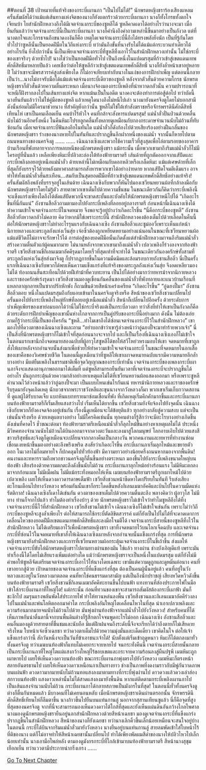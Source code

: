 ##ตอนที่ 38 เป้าหมายที่แท้จริงของกระบี่เผานภา
“เป็นไปไม่ได้!” นักพรตหญิงชราร้องเสียงแหลม
ครั้นสัมผัสได้ว่าแม้แต่เส้นทางแห่งจิตของนางก็ยังแตกร้าวด้วยกระบี่เผานภา นางก็ทั้งโกรธทั้งตกใจเจียนบ้า
ไยสำนักฝึกหลวงถึงได้มีเจตจำนงกระบี่ของซูหลีได้ ซูหลีคาดเดาได้อย่างไรว่านางจะมา เมื่อยืนยันแล้วว่าเจตจำนงกระบี่นี้เป็นกระบี่เผานภา นางก็คำนึงถึงคำถามเหล่านี้ขึ้นมาอย่างเป็นกังวล แต่ที่นางตกใจและโกรธจนถึงขนาดงงงันก็คือ เหตุใดเจตจำนงกระบี่นี้ถึงได้ทรงพลังยิ่งนัก เป็นที่รู้กันโดยทั่วไปว่าซูหลีนั้นเป็นยอดฝีมือในวิถีแห่งกระบี่ ทว่ามันถึงขั้นที่นางรับไม่ได้แม้แต่กระบวนท่าเดียวได้อย่างไรกัน ยิ่งไปกว่านั้น นี่เป็นเพียงเจตจำนงกระบี่ที่ซูหลีทิ้งเอาไว้ในสำนักฝึกหลวงเท่านั้น ไม่ใช่กระบี่ของเขาจริงๆ ด้วยซ้ำไป!
นางใช่ว่าเป็นยอดฝีมือทั่วไป เป็นถึงหนึ่งในแปดมรสุมที่ก้าวเข้าสู่เขตแดนเทพศักดิ์สิทธิ์มาหลายปีแล้ว เคยเชื่อว่าต่อให้ซูหลีก้าวเข้าสู่เขตแดนเทพศักดิ์สิทธิ์ นางก็ยังล้ำหน้าเขาอยู่หลายปี ไม่ว่าเขาจะมีพรสวรรค์สูงส่งเพียงใด ก็ไม่อาจเทียบเท่ากับนางในแง่ของการฝึกบำเพ็ญ แต่ตอนนี้กลายเป็นว่า...นางไม่อาจรับมือได้แม้แต่เจตจำนงกระบี่เดียวของซูหลี
หลังจากตัวสั่นด้วยความโกรธ นักพรตหญิงชราก็ตัวสั่นด้วยความตื่นตระหนก เมื่อนางจ้องมองกระบี่เพลิงที่น่าหวาดกลัวนั่น ความปรารถนาที่จะหนีก็ฝังรากลงไปในเส้นทางแห่งจิต
หากแม้นเป็นในอดีต นางคงจะต้องทำการต่อสู้ต่อไป ทว่าบัดนี้นางยืนยันแล้วว่าไม่ใช่คู่มือของซูหลี แล้วเหตุใดนางถึงไม่หนีไปเล่า นางมายังนครจิงตูโดยไม่บอกสามี ดังนั้นย่อมไม่มีใครมาช่วยนาง ที่สำคัญยิ่งกว่านั้น ซูหลีไม่ใช่ใต้เท้าสังฆราชหรือจักรพรรดินีศักดิ์สิทธิ์เทียนไห่ เขาเป็นคนเลือดเย็น คนบ้าไร้หัวใจ คนที่กล้าจะสังหารแปดมรสุม!
แม่น้ำลั่วปั่นป่วนด้วยคลื่นนับไม่ถ้วนอีกครั้งหนึ่ง ในคืนหิมะโปรยลูกคลื่นทั้งหลายดูเหมือนกับกองกระดาษจำนวนนับไม่ถ้วนที่ทับซ้อนกัน เมื่อเจตจำนงกระบี่ฟันลงอีกในทันใด แม่น้ำลั่วก็ดังก้องไปด้วยเสียงร้องอย่างฝืนกลั้นของนักพรตหญิงชรา ร่างของนางหายไปในทันทีและปรากฏขึ้นอีกฝากหนึ่งของแม่น้ำ จากนั้นก็หายไปตามถนนหนทางของนครจิงตู
……
……
เฉินฉางเซิงและพวกใช้ความเร็วที่สูงสุดเพื่อไล่ตามรอยของอาคารบ้านเรือนที่พังทลายจากการหลบหนีของนักพรตหญิงชรา แม้กระนั้น เมื่อพวกเขามาถึงริมแม่น้ำลั่วก็ไม่มีใครอยู่ที่นั่นแล้ว เหลือเพียงหิมะที่ปลิวละล่องใต้ท้องฟ้ายามราตรี เส้นด้ายที่ถูกตัดออกจากแส้ปัดและกระบี่เพลิงลอยอยู่เหนือแม่น้ำลั่ว
ด้ายเหล่านี้ไม่เหมือนกับดอกหลิวหรือเกล็ดหิมะ แม้แต่เศษด้ายที่เล็กที่สุดก็ยังบรรจุไว้ด้วยพลังมหาศาลสามารถสังหารพวกเขาได้อย่างง่ายดาย หากแส้ปัดโจมตีเต็มแรง อาจทำให้ทั้งแม่น้ำลั่วสั่นสะเทือน...สมกับเป็นสุดยอดฝีมือที่ก้าวเข้าสู่เขตแดนเทพศักดิ์สิทธิ์อย่างแท้จริง!
ครั้นสัมผัสถึงพลังที่บรรจุอยู่ในเส้นด้าย เฉินฉางเซิงกับพวกก็หันไปมองเซวียนหยวนผ้อที่กล้าลงมือกับนักพรตหญิงชราโดยไม่รู้ตัว สายตาพวกเขาเต็มไปด้วยความชื่นชม ในขณะเดียวกันก็คิดว่ากระบี่เพลิงนี้จะแข็งแกร่งเพียงใดถึงได้ตัดแส้ปัดพวกนี้จะขาดสะบั้นและบังคับให้นักพรตหญิงชราหนีไปได้
“เกิดอะไรขึ้นที่นี่กันแน่” ถังซานสือลิ่วถามตามองไปยังกระบี่เพลิงที่ลอยอยู่กลางราตรี
ก่อนหน้านี้เฉินฉางเซิงได้ทำความเข้าใจเจตจำนงกระบี่ในจดหมาย จึงพอจะรู้อยู่บ้างว่าเกิดอะไรขึ้น “นี่คือกระบี่ของซูหลี”
ถังซานสือลิ่วยังหวาดกลัวไม่คลาย คิดว่าหากมิใช่เพราะกระบี่นี้ สำนักฝึกหลวงคงต้องเต็มไปด้วยเลือดในคืนนี้ ต่อให้นักพรตหญิงชราไม่ทำอะไรรุนแรงกับเฉินฉางเซิง ถังซานสือลิ่วและซูม่ออวี๋เพราะเห็นแก่หน้านิกายหลวงและตระกูลถังแห่งเวิ่นสุ่ย เจ๋อซิ่วต้องถูกเหยียดหยามอย่างแน่นอนในขณะที่เซวียนหยวนผ้อแม้แต่ชีวิตก็ไม่อาจจะรักษาไว้ได้
การต่อสู้ของยอดฝีมือนั้นเกิดตั้งแต่สำนักฝึกหลวงมาจนถึงริมแม่น้ำลั่ว สร้างความตื่นตัวแก่ผู้คนมากมาย
ไม่นานหลังจากพวกเขามาถึงแม่น้ำลั่ว เปลวเพลิงก็ร่วงลงจากท้องฟ้าราตรี เซวียสิ่งชวนขี่กิเลนเมฆาอัคคีรุดมาโดยเร็วที่สุดเท่าที่จะทำได้
ในขณะเดียวกันองครักษ์ทั้งสามที่ตระกูลถังแห่งเวิ่นสุ่ยส่งมาจิงตู ก็ปรากฏกายขึ้นในความมืดมิดและล้อมรอบกายถังซานสือลิ่ว
นี่เป็นครั้งแรกที่เฉินฉางเซิงกับพวกได้พบเห็นความแข็งแกร่งที่แท้จริงของตระกูลถังแห่งเวิ่นสุ่ย จึงอดเหลียวมองไม่ได้
ท้องถนนสั่นสะเทือนไปด้วยฝีเท้าม้าที่ควบทะยาน เป็นไปได้อย่างมากว่าทหารม้าจากนิกายหลวงและราชองครักษ์เร่งรุดมา
เซวียสิ่งชวนมองดูเขื่อนกันคลื่นของแม่น้ำลั่วที่พังทลายและแนวบ้านเรือนที่แหลกลาญกลายเป็นซากปรักหักพัง ก็ถามขึ้นด้วยสีหน้าเคร่งเครียด “เกิดอะไรขึ้น”
“อู๋ฉยงปี้มา” ถังซานสือลิ่วตอบ
หนึ่งในแปดมรสุมถึงกับแอบเข้ามาในนครจิงตูจริงหรือ สีหน้าของเซวียสิ่งชวนเปลี่ยนไป ครั้นมองไปยังกระบี่เพลิงใหญ่ยักษ์ที่ลอยอยู่เหนือแม่น้ำลั่ว สีหน้าก็เปลี่ยนไปอีกครั้ง ด้วยระดับการบำเพ็ญเพียรของเขาย่อมบอกได้ว่านี่ไม่ใช่กระบี่จริงแต่เป็นกระบี่ลวงตา ทว่าสิ่งที่ทำให้เขาเป็นกังวลก็คือ ด้วยระดับการฝึกบำเพ็ญของเขานั้นห่างไกลจากการเป็นคู่ปรับของกระบี่นี้อย่างมาก ดังนั้น ไม่ต้องเอ่ยถามก็รู้ว่ากระบี่นี้เป็นของใครกัน
“ซูหลี...ทำไมเขาถึงได้ซ่อนเจตจำนงกระบี่ไว้ในสำนักฝึกหลวง”
เขามองไปที่ดวงตาของเฉินฉางเซิงและถาม “อย่าบอกข้าว่าเขารู้ล่วงหน้าว่าอู๋ฉยงปี้จะมาทำร้ายพวกเจ้า”
นี่เป็นสิ่งที่นักพรตหญิงชราก็ไม่เข้าใจที่สุดก่อนนางจะจากไป และก็เป็นเรื่องที่เฉินฉางเซิงเองก็ไม่เข้าใจ
ในตอนแรกเขานึกถึงจดหมายสองฉบับที่ผู้อาวุโสซูหลีได้ขอให้สวีโหย่วหรงมอบให้เขา จดหมายที่เขาถูกสั่งให้เผาหลังจากอ่านจบนั้นส่งมาเพื่อช่วยให้ทำความเข้าใจเจตจำนงกระบี่ ในขณะที่จดหมายในอกเสื้อของเขาคือของวิเศษช่วยชีวิต ในตอนนี้ดูเหมือนว่าที่ซูหลีให้เขาเผาจดหมายฉบับแรกมีความหมายลึกล้ำบางอย่าง
มีแต่ยืมเพลิงในธรรมชาติเพื่อจุดวิญญาณของกระบี่เท่านั้น เจตจำนงกระบี่ของเพลงกระบี่เผานภาจึงจะแสดงอานุภาพออกมาได้เต็มที่ แต่ซูหลีสามารถยืนยันเวลาที่เจตจำนงกระบี่จะปรากฏขึ้นได้อย่างไร มันถูกกระตุ้นด้วยความกล้าอย่างหาเหตุผลไม่ได้ที่เซวียนหยวนผ้อแสดงออกมา หรือเพราะซูหลีคำนวณไว้ล่วงหน้าแล้วว่าอู๋ฉยงปี้จะมา เป็นแบบไหนเช่นไรกันแน่
ทหารม้านิกายหลวงและราชองครักษ์รีบรุดมายังจุดเกิดเหตุ นักบวชจากพระราชวังหลีและขุนนางจากวังหลวงก็มา พวกเขาเริ่มเก็บกวาดสถานที่ ดูแลผู้ได้รับบาดเจ็บ แบกหินแบกทรายมาซ่อมเขื่อนที่พัง ที่เกิดเหตุเริ่มคึกคักมากขึ้นและกระบี่เผานภาบนท้องฟ้ายามราตรีก็เริ่มเสียแสงสว่างไป เริ่มเห็นได้ยากขึ้น
เซวียสิ่งชวนยังจับจ้องไปยังจุดนั้น
เฉินฉางเซิงกับพวกก็ยังคงจดจ้องอยู่เช่นกัน
เรื่องนี้ดูเหมือนจะได้ข้อยุติแล้ว ทุกอย่างกลับสู่ความสงบ แต่จะเป็นเช่นนั้นจริงหรือ
ด้วยเหตุผลบางอย่าง ไม่มีใครคิดเช่นนั้น ทุกคนต่างก็รู้สึกว่าจะมีอะไรบางอย่างเกิดขึ้น
ดังเช่นที่คาดไว้ ชั่วขณะต่อมา ท้องฟ้ายามราตรีเหนือแม่น้ำลั่วก็ลุกไหม้ขึ้นอย่างหาเหตุผลไม่ได้
ประหนึ่งมีวิหคทองจำนวนนับไม่ถ้วนได้บินออกมาจากดวงตะวันและลงมาสู่โลกมนุษย์ โลกอาบเอิบไปด้วยแสงสีขาวบริสุทธิ์และจิงตูก็ดูเหมือนจะเปลี่ยนจากกลางคืนเป็นกลางวัน
พวกคนงานและทหารที่ทำงานซ่อมเขื่อนเงยหน้าขึ้นมองอย่างตะลึงพรึงเพริด สงสัยว่าเกิดอะไรขึ้น
กระบี่เผานภาเริ่มลุกไหม้และขยายตัวออก ในเวลาไม่กี่ลมหายใจ ก็ปกคลุมไปทั่วท้องฟ้า มีความยาวอย่างน้อยครึ่งถนนหากมองจากพื้นดิน!
คนงานและทหารรวมถึงพวกชาวนครจิงตูก็ตื่นขึ้นอย่างตระหนก มองขึ้นไปยังกระบี่เพลิงขนาดใหญ่บนท้องฟ้า เสียงร้องด้วยความตกตะลึงดังขึ้นนับไม่ถ้วน
กระบี่เผานภาลุกไหม้อย่างร้อนแรง
ไม่มีหิมะตกลงมาจากก้อนเมฆ ไม่มีเม็ดฝน ไม่มีแม้กระทั่งหมอกให้เห็น
เมฆบนท้องฟ้ายามราตรีถูกเผาไหม้ไปด้วยเปลวเพลิง เผยให้เห็นดวงดาวดารดาษเต็มฟ้า
เซวียสิ่งชวนหน้าซีดหาใดเปรียบในทันที รีบส่งเสียงตะโกนเตือนไปทางวังหลวง พร้อมกันนั้นเขาก็กระโดดขึ้นหลังกิเลนเมฆาอัคคีและบินไปในความมืดแห่งรัตติกาล!
เฉินฉางเซิงก็เดาได้เช่นกัน ดวงตาของเขาเต็มไปด้วยความตื่นตะลึง พลางคิดว่า ผู้อาวุโส ไม่มีทาง ท่านก็จากไปแล้ว ทำไมต้องทำเรื่องบ้าๆ ด้วย
นักพรตหญิงชราไม่เข้าใจว่าทำไมซูหลีถึงได้ทิ้งเจตจำนงกระบี่นี้ไว้ที่สำนักฝึกหลวง เซวียสิ่งชวนไม่เข้าใจ เฉินฉางเซิงก็ไม่เข้าใจเช่นกัน เพราะไม่ว่าวิถีกระบี่ของซูหลีจะสูงล้ำเพียงไร ต่อให้สามารถใช้กระบี่ตัดลิขิตสวรรค์ แต่ก็ยังเป็นไปไม่ได้ที่จะคาดเดาการเคลื่อนไหวของยอดฝีมือเขตแดนเทพศักดิ์สิทธิ์และลงมือโจมตีได้
เจตจำนงกระบี่สายนี้ของซูหลีทิ้งไว้ในสำนักฝึกหลวง ไม่ได้เตรียมเอาไว้เพื่อนักพรตหญิงชรา
เขาทิ้งจดหมายไว้บนโลกเจ็ดฉบับ และเจตจำนงกระบี่ที่ซ่อนไว้ในจดหมายที่เขาสั่งให้เฉินฉางเซิงเผาหลังจากอ่านจบนั้นแข็งแกร่งที่สุด
การที่นักพรตหญิงชรามายังสำนักฝึกหลวงและการที่เซวียนหยวนผ้อกระตุ้นเจตจำนงกระบี่ในขี้เถ้าขึ้น ส่งผลให้เจตจำนงกระบี่ขับไล่นักพรตหญิงชราไปตามทางผ่านของมัน
ใช่แล้ว ทางผ่าน ช่างบังเอิญดีแท้ เพราะมันทำเรื่องนี้ได้โดยไม่เสียแรงเพิ่มแต่อย่างใด
แม้ว่านักพรตหญิงชราจะเป็นหนึ่งในแปดมรสุม แต่ก็ยังไม่มีค่าพอให้ซูหลีจัดเตรียมเจตจำนงกระบี่เอาไว้ให้นางโดยเฉพาะ
เขามีแต่ความดูถูกและดูหมิ่นต่อนาง
คนที่เขาอยากสู้ด้วย เป้าหมายของเจตจำนงกระบี่ที่แข็งแกร่งที่สุด ต้องเป็นคนผู้นั้นอยู่แล้ว
คนที่อยู่ในวังหลวงและอยู่ในวังหลวงมาตลอด
คนที่หาใช่คนธรรมดาสามัญ แต่เป็นถึงนักปราชญ์
เสียงหวีดหวิวดังขึ้นบนท้องฟ้ายามราตรี เซวียสิ่งชวนขี่กิเลนเมฆาอัคคีทะยานขึ้นไปบนฟ้า แทงทวนที่ส่องประกายไฟในมือเข้าใส่กระบี่เผานภาที่ใหญ่โต!
แต่กระนั้น ก่อนที่ทวนของเขาจะสามารถสัมผัสต้องกระบี่เผาฟ้า มันก็ชะงักไป ลมรุนแรงพลันพัดใส่ประกายไฟ ทำให้ทวนหล่นลงพื้น
เซวียสิ่งชวนและกิเลนเมฆาอัคคีร่วงลงไปในแม่น้ำและพ่นโลหิตออกมาคำโต
กระบี่เพลิงอันใหญ่โตเคลื่อนไหวในที่สุด นำเอาเปลวเพลิงและความร้อนมากมายจนนับไม่ถ้วนไปด้วย มันพุ่งผ่านท้องฟ้าจากแม่น้ำลั่วไปยังวังหลวง!
สำหรับคนที่ได้เห็นภาพอันน่าตื่นตานี้จากบนพื้นดินต่างก็รู้สึกตกใจจนพูดอะไรไม่ออก
เฉินฉางเซิง ถังซานสือลิ่วและคนอื่นมองดูด้วยสายตาที่ชื่นชมและนับถือ มีแต่ฝึกฝนจนถึงระดับนี้จึงจะเรียกได้ว่าถึงตายก็ไม่เสียดายจริงไหม
ใบหน้าเจ๋อซิ่วเฉยชา ทว่าดวงตาเต็มไปด้วยความมุ่งมั่นและเด็ดเดี่ยว เขาคิดในใจ ต่อให้เจ้าแข็งแกร่งกว่านี้ สักวันหนึ่งจะเป็นวันที่ข้าเอาชนะเจ้าได้!
นับตั้งแต่เริ่มเข้าฤดูหนาว หิมะก็ได้ตกลงมาทั่วทั้งนครจิงตู ทว่าเมฆบนท้องฟ้าก็แทบไม่เคยกระจายหายไป จนกระทั่งคืนนี้ เจตจำนงกระบี่สายนั้นกลายเป็นกระบี่เผานภาที่ใหญ่โตแผ่แสงกว้างใหญ่ไร้ขอบเขตและกระจายความร้อนลงสู่ผืนปฐพี เมฆหิมะถูกเผาหายไป เผยให้เห็นดวงดาวบนท้องฟ้า
ขณะกระบี่เผานภาพุ่งตรงไปยังวังหลวง เมฆหิมะก็ตรงหน้าสลายอันตรธานไป เผยให้เห็นดวงดาวเหนือนภาเป็นทางยาว ช่างเป็นภาพที่งดงามราวกับมีพู่กันวาดภาพบนแผ่นฟ้า ดวงดาวมากมายนับไม่ถ้วนทอแสงลงมาตามทางที่กระบี่พุ่งผ่านไป
ดาวดวงแล้วดวงเล่าส่องสกาวบนท้องฟ้า แสงดาวเหล่านั้นไม่ได้สาดแสงลงมายังพื้นดิน หากแต่ติดตามกระบี่เพลิงเผานภาไป เป็นเส้นแสงจำนวนนับไม่ถ้วน
กระบี่เผานภาได้กลายสภาพเป็นมังกรในที่สุด!
ในตอนนี้ทั่วทั้งนครจิงตูต่างก็ตื่นกันหมดแล้ว
มีบางคนที่ไม่เคยนอนหลับ
เมื่อนักพรตหญิงชราเดินผ่านตรอกนั้น จักรพรรดินีศักดิ์สิทธิ์เทียนไห่ก็ลืมตาขึ้น
นางก้าวขึ้นไปยืนบนแท่นกานลู่
นอกจากสุสานเทียนซูแล้ว นี่ก็คือจุดที่สูงที่สุดของนครจิงตู จากที่นี่จะสามารถมองเห็นดวงดาวได้ใกล้ที่สุดและยังเห็นแผ่นดินอันกว้างไกลไพศาล
นางมองดูนักพรตหญิงชรายืนอยู่นอกสำนักฝึกหลวงด้วยสีหน้าเฉยชา
มองดูเจตจำนงกระบี่ที่แข็งแกร่งปรากฏขึ้นในสำนักฝึกหลวง สีหน้าของนางก็ยังเฉยชา ทว่านางเลิกคิ้วขึ้นเล็กน้อยเหมือนจะสนใจอยู่บ้าง
ในตอนนี้ กระบี่ได้บินจากริมแม่น้ำลั่วมายังวังหลวง
นางยืนอยู่บนแท่นกานลู่ สายลมพัดเข้าใส่ใบหน้าไร้ที่ติของนาง แต่ก็ไม่อาจทำให้สีหน้าเฉยชานั้นเปลี่ยนไป ทำได้เพียงพัดผมสีดำของนางให้ปลิวไหวไปเล็กน้อยเท่านั้น
นางเอามือไพล่หลัง ตามองดูมังกรกระบี่ที่ใกล้เข้ามาบนท้องฟ้ายามราตรี สีหน้านางสุขุมเยือกเย็น ทว่าแววตามีประกายน่ากริ่งเกรง
……


[Go To Next Chapter]( ./548.md)